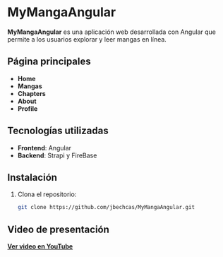# MyMangaAngular

**MyMangaAngular** es una aplicación web desarrollada con Angular que permite a los usuarios explorar y leer mangas en línea.
## Página principales

- **Home**
- **Mangas**
- **Chapters**
- **About**
- **Profile**

## Tecnologías utilizadas

- **Frontend**: Angular
- **Backend**: Strapi y FireBase

## Instalación

1. Clona el repositorio:

   ```bash
   git clone https://github.com/jbechcas/MyMangaAngular.git
   
## Video de presentación

**[Ver video en YouTube](https://www.youtube.com/watch?v=CiRkiIo0b20)**
